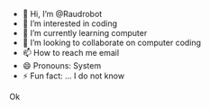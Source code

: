 - 👋 Hi, I’m @Raudrobot
- 👀 I’m interested in coding
- 🌱 I’m currently learning computer
- 💞️ I’m looking to collaborate on computer coding
- 📫 How to reach me email
- 😄 Pronouns: System
- ⚡ Fun fact: ... I do not know

<!---
Raudrobot/Raudrobot is a ✨ special ✨ repository because its `README.md` (this file) appears on your GitHub profile.
You can click the Preview link to take a look at your changes.
--->

Ok
